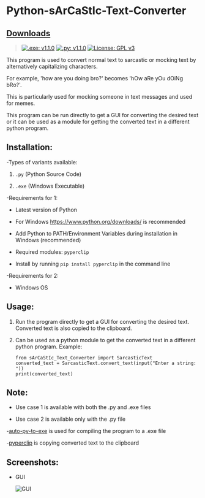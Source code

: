 # Python-sArCaStIc-Text-Converter

## [Downloads](https://github.com/VarunS2002/Python-sArCaStIc-Text-Converter/releases)
>[![.exe: v1.1.0](https://img.shields.io/badge/.exe-v1.1.0-brightgreen)](https://github.com/VarunS2002/Python-sArCaStIc-Text-Converter/releases/download/1.1.0/sArCaStIc_Text_Converter.exe)
[![.py: v1.1.0](https://img.shields.io/badge/.py-v1.1.0-brightgreen)](https://github.com/VarunS2002/Python-sArCaStIc-Text-Converter/releases/download/1.1.0/sArCaStIc_Text_Converter.py)
>[![License: GPL v3](https://img.shields.io/badge/License-GPLv3-blue.svg)](https://www.gnu.org/licenses/gpl-3.0)

This program is used to convert normal text to sarcastic or mocking text by alternatively capitalizing characters.

For example, 'how are you doing bro?' becomes 'hOw aRe yOu dOiNg bRo?'.

This is particularly used for mocking someone in text messages and used for memes.

This program can be run directly to get a GUI for converting the desired text or
it can be used as a module for getting the converted text in a different python program.

## Installation:

-Types of variants available:
 
 1. `.py` (Python Source Code)
 
 2. `.exe` (Windows Executable)
 
-Requirements for 1:
 
 - Latest version of Python 
 
 - For Windows https://www.python.org/downloads/ is recommended

 - Add Python to PATH/Environment Variables during installation in Windows (recommended)
 
 - Required modules: ```pyperclip```
 
 - Install by running ```pip install pyperclip``` in the command line

-Requirements for 2:
 
 - Windows OS  
 
## Usage:

1. Run the program directly to get a GUI for converting the desired text. Converted text is also copied to the clipboard.

2. Can be used as a python module to get the converted text in a different python program. Example:
    ```
    from sArCaStIc_Text_Converter import SarcasticText
    converted_text = SarcasticText.convert_text(input("Enter a string: "))
    print(converted_text)
    ```

## Note:

- Use case 1 is available with both the .py and .exe files

- Use case 2 is available only with the .py file

-[auto-py-to-exe](https://pypi.org/project/auto-py-to-exe/) is used for compiling the program to a .exe file

-[pyperclip](https://pypi.org/project/pyperclip/) is copying converted text to the clipboard

## Screenshots:

- GUI

    ![GUI](https://i.imgur.com/tFHe8me.png)
